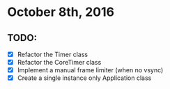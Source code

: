 # October 8th, 2016

## TODO:

- [x] Refactor the Timer class
- [x] Refactor the CoreTimer class
- [x] Implement a manual frame limiter (when no vsync)
- [x] Create a single instance only Application class
